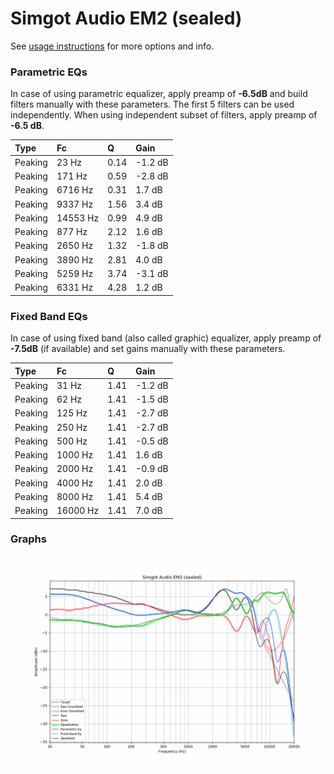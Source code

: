 # Simgot Audio EM2 (sealed)
See [usage instructions](https://github.com/jaakkopasanen/AutoEq#usage) for more options and info.

### Parametric EQs
In case of using parametric equalizer, apply preamp of **-6.5dB** and build filters manually
with these parameters. The first 5 filters can be used independently.
When using independent subset of filters, apply preamp of **-6.5 dB**.

| Type    | Fc       |    Q | Gain    |
|:--------|:---------|:-----|:--------|
| Peaking | 23 Hz    | 0.14 | -1.2 dB |
| Peaking | 171 Hz   | 0.59 | -2.8 dB |
| Peaking | 6716 Hz  | 0.31 | 1.7 dB  |
| Peaking | 9337 Hz  | 1.56 | 3.4 dB  |
| Peaking | 14553 Hz | 0.99 | 4.9 dB  |
| Peaking | 877 Hz   | 2.12 | 1.6 dB  |
| Peaking | 2650 Hz  | 1.32 | -1.8 dB |
| Peaking | 3890 Hz  | 2.81 | 4.0 dB  |
| Peaking | 5259 Hz  | 3.74 | -3.1 dB |
| Peaking | 6331 Hz  | 4.28 | 1.2 dB  |

### Fixed Band EQs
In case of using fixed band (also called graphic) equalizer, apply preamp of **-7.5dB**
(if available) and set gains manually with these parameters.

| Type    | Fc       |    Q | Gain    |
|:--------|:---------|:-----|:--------|
| Peaking | 31 Hz    | 1.41 | -1.2 dB |
| Peaking | 62 Hz    | 1.41 | -1.5 dB |
| Peaking | 125 Hz   | 1.41 | -2.7 dB |
| Peaking | 250 Hz   | 1.41 | -2.7 dB |
| Peaking | 500 Hz   | 1.41 | -0.5 dB |
| Peaking | 1000 Hz  | 1.41 | 1.6 dB  |
| Peaking | 2000 Hz  | 1.41 | -0.9 dB |
| Peaking | 4000 Hz  | 1.41 | 2.0 dB  |
| Peaking | 8000 Hz  | 1.41 | 5.4 dB  |
| Peaking | 16000 Hz | 1.41 | 7.0 dB  |

### Graphs
![](./Simgot%20Audio%20EM2%20(sealed).png)